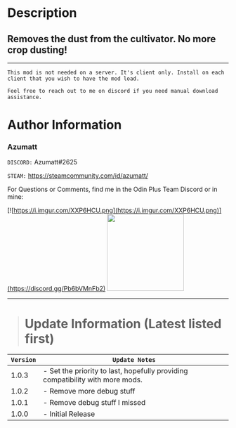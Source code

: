 # Description

## Removes the dust from the cultivator. No more crop dusting!

---

`This mod is not needed on a server. It's client only. Install on each client that you wish to have the mod load.`

`Feel free to reach out to me on discord if you need manual download assistance.`


# Author Information

### Azumatt

`DISCORD:` Azumatt#2625

`STEAM:` https://steamcommunity.com/id/azumatt/

For Questions or Comments, find me in the Odin Plus Team Discord or in mine:

[![https://i.imgur.com/XXP6HCU.png](https://i.imgur.com/XXP6HCU.png)](https://discord.gg/Pb6bVMnFb2)
<a href="https://discord.gg/pdHgy6Bsng"><img src="https://i.imgur.com/Xlcbmm9.png" href="https://discord.gg/pdHgy6Bsng" width="175" height="175"></a>
***

> # Update Information (Latest listed first)

| `Version` | `Update Notes`                                                                |
|-----------|-------------------------------------------------------------------------------|
| 1.0.3     | - Set the priority to last, hopefully providing compatibility with more mods. |
| 1.0.2     | - Remove more debug stuff                                                     |
| 1.0.1     | - Remove debug stuff I missed                                                 |
| 1.0.0     | - Initial Release                                                             |